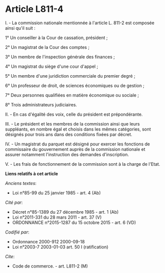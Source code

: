 # Article L811-4

I. - La commission nationale mentionnée à l'article L. 811-2 est composée ainsi qu'il suit :

1° Un conseiller à la Cour de cassation, président ;

2° Un magistrat de la Cour des comptes ;

3° Un membre de l'inspection générale des finances ;

4° Un magistrat du siège d'une cour d'appel ;

5° Un membre d'une juridiction commerciale du premier degré ;

6° Un professeur de droit, de sciences économiques ou de gestion ;

7° Deux personnes qualifiées en matière économique ou sociale ;

8° Trois administrateurs judiciaires.

II. - En cas d'égalité des voix, celle du président est prépondérante.

III. - Le président et les membres de la commission ainsi que leurs suppléants, en nombre égal et choisis dans les mêmes
catégories, sont désignés pour trois ans dans des conditions fixées par décret.

IV. - Un magistrat du parquet est désigné pour exercer les fonctions de commissaire du gouvernement auprès de la commission
nationale et assurer notamment l'instruction des demandes d'inscription.

V. - Les frais de fonctionnement de la commission sont à la charge de l'Etat.

**Liens relatifs à cet article**

_Anciens textes_:

  - Loi n°85-99 du 25 janvier 1985 - art. 4 (Ab)

_Cité par_:

  - Décret n°85-1389 du 27 décembre 1985 - art. 1 (Ab)
  - Loi n°2011-331 du 28 mars 2011 - art. 37 (V)
  - ORDONNANCE n°2015-1287 du 15 octobre 2015 - art. 6 (VD)

_Codifié par_:

  - Ordonnance 2000-912 2000-09-18
  - Loi n°2003-7 2003-01-03 art. 50 I (ratification)

_Cite_:

  - Code de commerce. - art. L811-2 (M)
